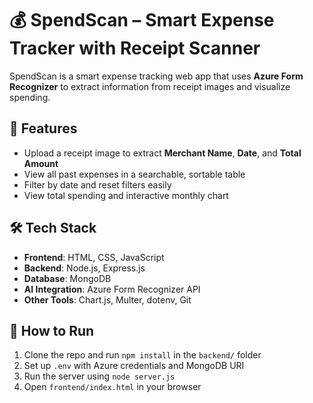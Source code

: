# 💰 SpendScan – Smart Expense Tracker with Receipt Scanner

SpendScan is a smart expense tracking web app that uses **Azure Form Recognizer** to extract information from receipt images and visualize spending.

## 🔧 Features
- Upload a receipt image to extract **Merchant Name**, **Date**, and **Total Amount**
- View all past expenses in a searchable, sortable table
- Filter by date and reset filters easily
- View total spending and interactive monthly chart

## 🛠️ Tech Stack
- **Frontend**: HTML, CSS, JavaScript
- **Backend**: Node.js, Express.js
- **Database**: MongoDB
- **AI Integration**: Azure Form Recognizer API
- **Other Tools**: Chart.js, Multer, dotenv, Git

## 🚀 How to Run
1. Clone the repo and run `npm install` in the `backend/` folder
2. Set up `.env` with Azure credentials and MongoDB URI
3. Run the server using `node server.js`
4. Open `frontend/index.html` in your browser

